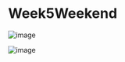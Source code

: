 # Week5Weekend
![image](https://user-images.githubusercontent.com/44408502/48987946-a2dcd980-f0f0-11e8-83ae-d152a496d77d.png)

![image](https://user-images.githubusercontent.com/44408502/48987959-b6884000-f0f0-11e8-80b7-5c6bccecff6e.png)
